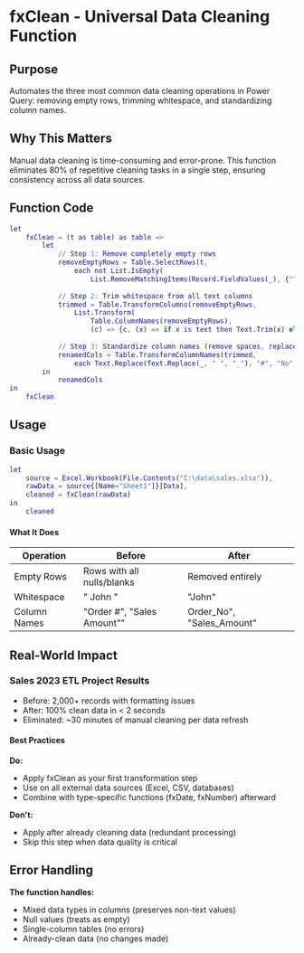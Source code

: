 # fxClean - Universal Data Cleaning Function

## Purpose
Automates the three most common data cleaning operations in Power Query: removing empty rows, trimming whitespace, and standardizing column names.

## Why This Matters
Manual data cleaning is time-consuming and error-prone. This function eliminates 80% of repetitive cleaning tasks in a single step, ensuring consistency across all data sources.

## Function Code
```m
let
    fxClean = (t as table) as table =>
        let
            // Step 1: Remove completely empty rows
            removeEmptyRows = Table.SelectRows(t,
                each not List.IsEmpty(
                    List.RemoveMatchingItems(Record.FieldValues(_), {"", null}))),
                
            // Step 2: Trim whitespace from all text columns
            trimmed = Table.TransformColumns(removeEmptyRows,
                List.Transform(
                    Table.ColumnNames(removeEmptyRows),
                    (c) => {c, (x) => if x is text then Text.Trim(x) else x, type any})),
            
            // Step 3: Standardize column names (remove spaces, replace # with No)
            renamedCols = Table.TransformColumnNames(trimmed, 
                each Text.Replace(Text.Replace(_, " ", "_"), "#", "No"))
        in
            renamedCols
in
    fxClean
```

## Usage
### Basic Usage

```m
let
    source = Excel.Workbook(File.Contents("C:\data\sales.xlsx")),
    rawData = source{[Name="Sheet1"]}[Data],
    cleaned = fxClean(rawData)
in
    cleaned
```

#### What It Does

| Operation | Before | After |
|-----------|--------|-------|
| Empty Rows | Rows with all nulls/blanks | Removed entirely
| Whitespace | "  John  " | "John" |
| Column Names | "Order #", "Sales Amount"" | Order_No", "Sales_Amount" | 

## Real-World Impact
### Sales 2023 ETL Project Results
- Before: 2,000+ records with formatting issues
- After: 100% clean data in < 2 seconds
- Eliminated: ~30 minutes of manual cleaning per data refresh

#### Best Practices
**Do:**
- Apply fxClean as your first transformation step
- Use on all external data sources (Excel, CSV, databases)
- Combine with type-specific functions (fxDate, fxNumber) afterward

**Don't:**
- Apply after already cleaning data (redundant processing)
- Skip this step when data quality is critical

## Error Handling
**The function handles:**
- Mixed data types in columns (preserves non-text values)
- Null values (treats as empty)
- Single-column tables (no errors)
- Already-clean data (no changes made)
